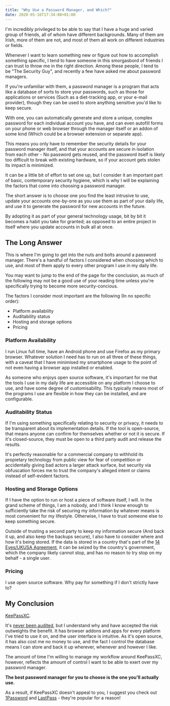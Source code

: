 ```yaml
---
title: "Why Use a Password Manager, and Which?"
date: 2020-05-16T17:34:08+01:00
---
```


I'm incredibly privileged to be able to say that I have a huge and varied group of friends, all of whom have different backgrounds. Many of them are Irish, more of them are not, and most of them all work on different industries or fields.

Whenever I want to learn something new or figure out how to accomplish something specific, I tend to have someone in this smorgasbord of friends I can trust to throw me in the right direction. Among these people, I tend to be "The Security Guy", and recently a few have asked me about password managers.

If you're unfamiliar with them, a password manager is a program that acts like a database of sorts to store your passwords, such as those for applications or services (Such as a diet-tracking app, or your e-mail provider), though they can be used to store anything sensitive you'd like to keep secure.

With one, you can automatically generate and store a unique, complex password for each individual account you have, and can even autofill forms on your phone or web browser through the manager itself or an addon of some kind (Which could be a browser extension or separate app).

This means you only have to remember the security details for your password manager itself, and that your accounts are secure in isolation from each other - No password gets reused, and the password itself is likely too difficult to break with existing hardware, so if your account gets stolen its impact is minimized.

It can be a little bit of effort to set one up, but I consider it an important part of basic, contemporary security hygiene, which is why I will be explaining the factors that come into choosing a password manager.

The short answer is to choose one you find the least intrusive to use, update your accounts one-by-one as you use them as part of your daily life, and use it to generate the password for new accounts in the future.

By adopting it as part of your general technology usage, bit by bit it becomes a habit you take for granted; as opposed to an entire project in itself where you update accounts in bulk all at once.

## The Long Answer

This is where I'm going to get into the nuts and bolts around a password manager. There's a handful of factors I considered when choosing which to use, and most of them apply to every other program I use in my daily life.

You may want to jump to the end of the page for the conclusion, as much of the following may not be a good use of your reading time unless you're specifically trying to become more security-concious.

The factors I consider most important are the following (In no specific order):

- Platform availability
- Auditability status
- Hosting and storage options
- Pricing

### Platform Availability

I run Linux full time, have an Android phone and use Firefox as my primary browser. Whatever solution I need has to run on all three of these things, with a caveat that I have minimised my smartphone usage to the point of not even having a browser app installed or enabled.

As someone who enjoys open source software, it's important for me that the tools I use in my daily life are accessible on any platform I choose to use, and have some degree of customisability. This typically means most of the programs I use are flexible in how they can be installed, and are configurable.

### Auditability Status

If I'm using something specifically relating to security or privacy, it needs to be transparent about its implementation details. If the tool is open-source, that means anyone can confirm for themselves whether or not it is secure. If it's closed-source, they must be open to a third party audit and release the results.

It's perfectly reasonable for a commercial company to withhold its propietary technology from public view for fear of competition or accidentally giving bad actors a larger attack surface, but security via obfuscation forces me to trust the company's alleged intent or claims instead of self-evident factors.

### Hosting and Storage Options

If I have the option to run or host a piece of software itself, I will. In the grand scheme of things, I am a nobody, and I think I know enough to sufficiently take the risk of securing my information by whatever means is most convenient for my lifestyle. Otherwise, I have to trust someone else to keep something secure.

Outside of trusting a second party to keep my information secure (And back it up, and also keep the backups secure), I also have to consider where and how it's being stored. If the data is stored in a country that's part of the [14 Eyes/UKUSA Agreement](https://en.wikipedia.org/wiki/UKUSA_Agreement), it can be seized by the country's government, which the company likely cannot stop, and has no reason to try stop on my behalf - a single user.

### Pricing

I use open source software. Why pay for something if I don't strictly have to?

## My Conclusion

[KeePassXC](https://keepassxc.org/).

It's [never been audited](https://keepassxc.org/docs/#faq-audit), but I understand why and have accepted the risk outweights the benefit. It has browser addons and apps for every platform I've tried to use it on, and the user interface is intuitive. As it's open source, it has also cost me no money to use, and the fact I control the database means I can store and back it up wherever, whenever and however I like.

The amount of time I'm willing to manage my workflow around KeePassXC, however, reflects the amount of control I want to be able to exert over my password manager.

**The best password manager for you to choose is the one you'll actually use.**

As a result, if KeePassXC doesn't appeal to you, I suggest you check out [1Password](https://1password.com/) and [LastPass](https://www.lastpass.com/) - they're popular for a reason!
